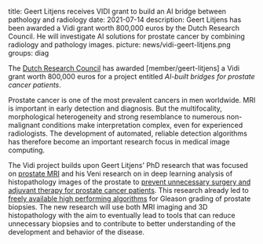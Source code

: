 title: Geert Litjens receives VIDI grant to build an AI bridge between pathology and radiology
date: 2021-07-14
description: Geert Litjens has been awarded a Vidi grant worth 800,000 euros by the Dutch Research Council. He will investigate AI solutions for prostate cancer by combining radiology and pathology images.
picture: news/vidi-geert-litjens.png
groups: diag

The [Dutch Research Council](https://www.nwo.nl/en/researchprogrammes/nwo-talent-programme/projects-vidi/vidi-2020) has awarded [member/geert-litjens] a Vidi grant worth 800,000 euros for a project entitled *AI-built bridges for prostate cancer patients*. 

Prostate cancer is one of the most prevalent cancers in men worldwide. MRI is important in early detection and diagnosis. But the multifocality, morphological heterogeneity and strong resemblance to numerous non-malignant conditions make interpretation complex, even for experienced radiologists. The development of automated, reliable detection algorithms has therefore become an important research focus in medical image computing. 

The Vidi project builds upon Geert Litjens' PhD research that was focused on [prostate MRI](https://www.diagnijmegen.nl/publications/litj15a/) and his Veni research on in deep learning analysis of histopathology images of the prostate to [prevent unnecessary surgery and adjuvant therapy for prostate cancer patients](https://www.diagnijmegen.nl/projects/deeppca/). This research already led to [freely available high performing algorithms](https://grand-challenge.org/algorithms/gleason-grading-of-prostate-biopsies/) for Gleason grading of prostate biopsies. The new research will use both MRI imaging and 3D histopathology with the aim to eventually lead to tools that can reduce unnecessary biopsies and to contribute to better understanding of the development and behavior of the disease. 


